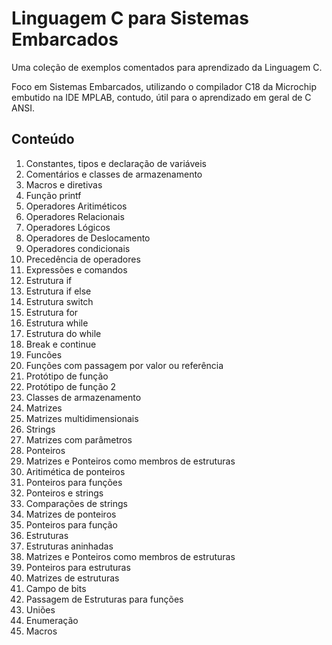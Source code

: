 # Linguagem C para Sistemas Embarcados

Uma coleção de exemplos comentados para aprendizado da Linguagem C.

Foco em Sistemas Embarcados, utilizando o compilador C18 da Microchip embutido na IDE MPLAB, contudo, útil para o aprendizado em geral de C ANSI.


## Conteúdo

1. Constantes, tipos e declaração de variáveis
2. Comentários e classes de armazenamento
3. Macros e diretivas
4. Função printf
5. Operadores Aritiméticos
6. Operadores Relacionais
7. Operadores Lógicos
8. Operadores de Deslocamento
9. Operadores condicionais
10. Precedência de operadores
11. Expressões e comandos
12. Estrutura if
13. Estrutura if else
14. Estrutura switch
15. Estrutura for
16. Estrutura while
17. Estrutura do while
18. Break e continue
19. Funcões
20. Funções com passagem por valor ou referência
21. Protótipo de função
22. Protótipo de função 2
23. Classes de armazenamento
24. Matrizes
25. Matrizes multidimensionais
26. Strings
27. Matrizes com parâmetros
28. Ponteiros
29. Matrizes e Ponteiros como membros de estruturas
30. Aritimética de ponteiros
31. Ponteiros para funções
32. Ponteiros e strings
33. Comparações de strings
34. Matrizes de ponteiros
35. Ponteiros para função
36. Estruturas
37. Estruturas aninhadas
38. Matrizes e Ponteiros como membros de estruturas
39. Ponteiros para estruturas
40. Matrizes de estruturas
41. Campo de bits
42. Passagem de Estruturas para funções
43. Uniões
44. Enumeração
45. Macros
